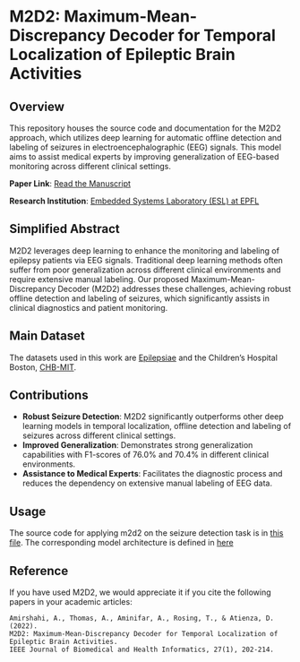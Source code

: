 # M2D2: Maximum-Mean-Discrepancy Decoder for Temporal Localization of Epileptic Brain Activities

## Overview
This repository houses the source code and documentation for the M2D2 approach, which utilizes deep learning for automatic offline detection and labeling of seizures in electroencephalographic (EEG) signals. This model aims to assist medical experts by improving generalization of EEG-based monitoring across different clinical settings.

**Paper Link**: [Read the Manuscript](https://ieeexplore.ieee.org/document/9899698)

**Research Institution**: [Embedded Systems Laboratory (ESL) at EPFL](https://www.epfl.ch/labs/esl/)

## Simplified Abstract
M2D2 leverages deep learning to enhance the monitoring and labeling of epilepsy patients via EEG signals. Traditional deep learning methods often suffer from poor generalization across different clinical environments and require extensive manual labeling. Our proposed Maximum-Mean-Discrepancy Decoder (M2D2) addresses these challenges, achieving robust offline detection and labeling of seizures, which significantly assists in clinical diagnostics and patient monitoring.

## Main Dataset
The datasets used in this work are [Epilepsiae](https://epilepsy-database.eu/) and the Children’s Hospital Boston, [CHB-MIT](https://physionet.org/content/chbmit/1.0.0/).

## Contributions
- **Robust Seizure Detection**: M2D2 significantly outperforms other deep learning models in temporal localization, offline detection and labeling of seizures across different clinical settings.
- **Improved Generalization**: Demonstrates strong generalization capabilities with F1-scores of 76.0% and 70.4% in different clinical environments.
- **Assistance to Medical Experts**: Facilitates the diagnostic process and reduces the dependency on extensive manual labeling of EEG data.

## Usage 
The source code for applying m2d2 on the seizure detection task is in [this file](src/mmd_train.py). The corresponding model architecture is defined in [here](src/utils/vae_model.py)


## Reference
If you have used M2D2, we would appreciate it if you cite the following papers in your academic articles:

```
Amirshahi, A., Thomas, A., Aminifar, A., Rosing, T., & Atienza, D. (2022).
M2D2: Maximum-Mean-Discrepancy Decoder for Temporal Localization of Epileptic Brain Activities.
IEEE Journal of Biomedical and Health Informatics, 27(1), 202-214.
```
